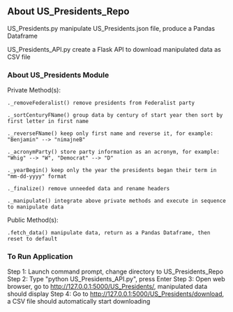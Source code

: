 ## About US_Presidents_Repo

US_Presidents.py manipulate US_Presidents.json file, produce a Pandas Dataframe

US_Presidents_API.py create a Flask API to download manipulated data as CSV file

### About US_Presidents Module

Private Method(s):

    ._removeFederalist() remove presidents from Federalist party
    
    ._sortCenturyFName() group data by century of start year then sort by first letter in first name
    
    ._reverseFName() keep only first name and reverse it, for example: "Benjamin" --> "nimajneB"
    
    ._acronymParty() store party information as an acronym, for example: "Whig" --> "W", "Democrat" --> "D"
    
    ._yearBegin() keep only the year the presidents began their term in "mm-dd-yyyy" format
    
    ._finalize() remove unneeded data and rename headers
    
    ._manipulate() integrate above private methods and execute in sequence to manipulate data
    
Public Method(s):

    .fetch_data() manipulate data, return as a Pandas Dataframe, then reset to default

### To Run Application

Step 1: Launch command prompt, change directory to US_Presidents_Repo
Step 2: Type "python US_Presidents_API.py", press Enter
Step 3: Open web browser, go to http://127.0.0.1:5000/US_Presidents/, manipulated data should display
Step 4: Go to http://127.0.0.1:5000/US_Presidents/download, a CSV file should automatically start downloading


